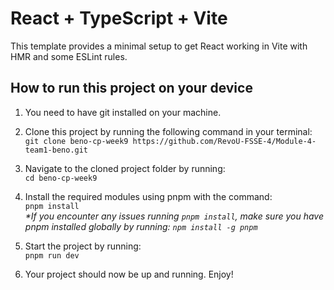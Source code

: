 # React + TypeScript + Vite

This template provides a minimal setup to get React working in Vite with HMR and some ESLint rules.

## How to run this project on your device
1. You need to have git installed on your machine.

2. Clone this project by running the following command in your terminal:
<br> ```git clone beno-cp-week9 https://github.com/RevoU-FSSE-4/Module-4-team1-beno.git```
3. Navigate to the cloned project folder by running:
<br> ```cd beno-cp-week9```
4. Install the required modules using pnpm with the command:
<br>```pnpm install```
<br><i>*If you encounter any issues running `pnpm install`, make sure you have pnpm installed globally by running: ```npm install -g pnpm```</i>
5. Start the project by running:
<br> ```pnpm run dev```
6. Your project should now be up and running. Enjoy!